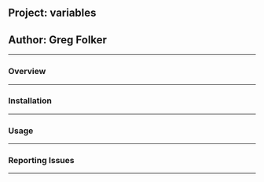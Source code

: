 ## Project: variables
## Author: Greg Folker


-----------------
### Overview

<Brief Project Description>

-----------------
### Installation
-----------------

<Installation Instructions>

### Usage
-----------------

<Brief Usage Overview>

### Reporting Issues
-----------------

<Instructions on how to submit bug reports>


